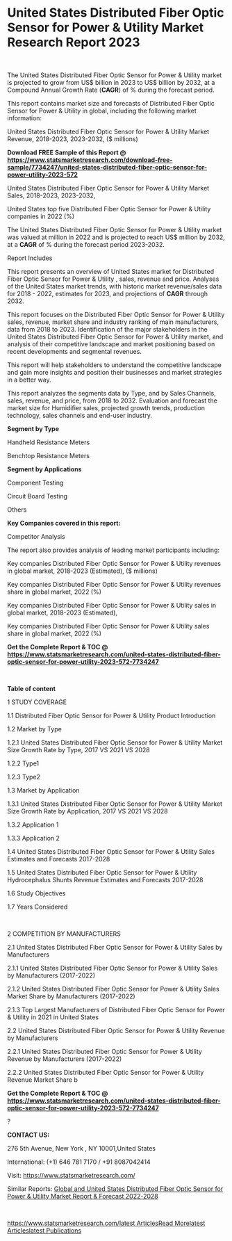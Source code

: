 <h1>United States Distributed Fiber Optic Sensor for Power & Utility Market Research Report 2023</h1><br/><p>The United States Distributed Fiber Optic Sensor for Power & Utility market is projected to grow from US$ billion in 2023 to US$ billion by 2032, at a Compound Annual Growth Rate (<strong>CAGR</strong>) of % during the forecast period.</p>
 
 
 
 <p>This report contains market size and forecasts of Distributed Fiber Optic Sensor for Power & Utility in global, including the following market information:</p>
 
 
 
 <p>United States Distributed Fiber Optic Sensor for Power & Utility Market Revenue, 2018-2023, 2023-2032, ($ millions)</p>
 
 
 
 <p><strong>Download FREE Sample of this Report @ <a href="https://www.statsmarketresearch.com/download-free-sample/7734247/united-states-distributed-fiber-optic-sensor-for-power-utility-2023-572">https://www.statsmarketresearch.com/download-free-sample/7734247/united-states-distributed-fiber-optic-sensor-for-power-utility-2023-572</a></strong></p>
 
 
 
 <p>United States Distributed Fiber Optic Sensor for Power & Utility Market Sales, 2018-2023, 2023-2032,</p>
 
 
 
 <p>United States top five Distributed Fiber Optic Sensor for Power & Utility companies in 2022 (%)</p>
 
 
 
 <p>The United States Distributed Fiber Optic Sensor for Power & Utility market was valued at million in 2022 and is projected to reach US$ million by 2032, at a <strong>CAGR</strong> of % during the forecast period 2023-2032.</p>
 
 
 
 <p>Report Includes</p>
 
 
 
 <p>This report presents an overview of United States market for Distributed Fiber Optic Sensor for Power & Utility , sales, revenue and price. Analyses of the United States market trends, with historic market revenue/sales data for 2018 - 2022, estimates for 2023, and projections of <strong>CAGR</strong> through 2032.</p>
 
 
 
 <p>This report focuses on the Distributed Fiber Optic Sensor for Power & Utility sales, revenue, market share and industry ranking of main manufacturers, data from 2018 to 2023. Identification of the major stakeholders in the United States Distributed Fiber Optic Sensor for Power & Utility market, and analysis of their competitive landscape and market positioning based on recent developments and segmental revenues.</p>
 
 
 
 <p>This report will help stakeholders to understand the competitive landscape and gain more insights and position their businesses and market strategies in a better way.</p>
 
 
 
 <p>This report analyzes the segments data by Type, and by Sales Channels, sales, revenue, and price, from 2018 to 2032. Evaluation and forecast the market size for Humidifier sales, projected growth trends, production technology, sales channels and end-user industry.</p>
 
 
 
 <p><strong>Segment by Type</strong></p>
 
 
 
 <p>Handheld Resistance Meters</p>
 
 
 
 <p>Benchtop Resistance Meters</p>
 
 
 
 <p><strong>Segment <strong><strong>by Applications</strong></strong></strong></p>
 
 
 
 <p>Component Testing</p>
 
 
 
 <p>Circuit Board Testing</p>
 
 
 
 <p>Others</p>
 
 
 
 <p><strong>Key Companies covered in this report:</strong></p>
 
 
 
 <p>Competitor Analysis</p>
 
 
 
 <p>The report also provides analysis of leading market participants including:</p>
 
 
 
 <p>Key companies Distributed Fiber Optic Sensor for Power & Utility revenues in global market, 2018-2023 (Estimated), ($ millions)</p>
 
 
 
 <p>Key companies Distributed Fiber Optic Sensor for Power & Utility revenues share in global market, 2022 (%)</p>
 
 
 
 <p>Key companies Distributed Fiber Optic Sensor for Power & Utility sales in global market, 2018-2023 (Estimated),</p>
 
 
 
 <p>Key companies Distributed Fiber Optic Sensor for Power & Utility sales share in global market, 2022 (%)</p>
 
 
 
 <div><b>Get the Complete Report & TOC @ <a href="https://www.statsmarketresearch.com/united-states-distributed-fiber-optic-sensor-for-power-utility-2023-572-7734247">https://www.statsmarketresearch.com/united-states-distributed-fiber-optic-sensor-for-power-utility-2023-572-7734247</a></b></div>
 
 
 
 <p><br />
 
 <b>Table of content</b></p>
 
 
 
 <p>1 STUDY COVERAGE<br />
 
 1.1 Distributed Fiber Optic Sensor for Power & Utility Product Introduction<br />
 
 1.2 Market by Type<br />
 
 1.2.1 United States Distributed Fiber Optic Sensor for Power & Utility Market Size Growth Rate by Type, 2017 VS 2021 VS 2028<br />
 
 1.2.2 Type1<br />
 
 1.2.3 Type2<br />
 
 1.3 Market by Application<br />
 
 1.3.1 United States Distributed Fiber Optic Sensor for Power & Utility Market Size Growth Rate by Application, 2017 VS 2021 VS 2028<br />
 
 1.3.2 Application 1<br />
 
 1.3.3 Application 2<br />
 
 1.4 United States Distributed Fiber Optic Sensor for Power & Utility Sales Estimates and Forecasts 2017-2028<br />
 
 1.5 United States Distributed Fiber Optic Sensor for Power & Utility Hydrocephalus Shunts Revenue Estimates and Forecasts 2017-2028<br />
 
 1.6 Study Objectives<br />
 
 1.7 Years Considered<br />
 
 <br />
 
 2 COMPETITION BY MANUFACTURERS<br />
 
 2.1 United States Distributed Fiber Optic Sensor for Power & Utility Sales by Manufacturers<br />
 
 2.1.1 United States Distributed Fiber Optic Sensor for Power & Utility Sales by Manufacturers (2017-2022)<br />
 
 2.1.2 United States Distributed Fiber Optic Sensor for Power & Utility Sales Market Share by Manufacturers (2017-2022)<br />
 
 2.1.3 Top Largest Manufacturers of Distributed Fiber Optic Sensor for Power & Utility in 2021 in United States<br />
 
 2.2 United States Distributed Fiber Optic Sensor for Power & Utility Revenue by Manufacturers<br />
 
 2.2.1 United States Distributed Fiber Optic Sensor for Power & Utility Revenue by Manufacturers (2017-2022)<br />
 
 2.2.2 United States Distributed Fiber Optic Sensor for Power & Utility Revenue Market Share b</p>
 
 
 
 <div><b>Get the Complete Report & TOC @ <a href="https://www.statsmarketresearch.com/united-states-distributed-fiber-optic-sensor-for-power-utility-2023-572-7734247">https://www.statsmarketresearch.com/united-states-distributed-fiber-optic-sensor-for-power-utility-2023-572-7734247</a></b></div>
 
 
 
 <p>? </p>
 
 
 
 <p><b>CONTACT US:</b><br />
 
 276 5th Avenue, New York , NY 10001,United States<br />
 
 International: (+1) 646 781 7170 / +91 8087042414<br />
 
 Visit: <a href="https://www.statsmarketresearch.com/">https://www.statsmarketresearch.com/</a><br />
 
 Similar Reports: <a href="https://www.statsmarketresearch.com/united-states-distributed-fiber-optic-sensor-for-power-utility-2023-572-7734247">Global and United States Distributed Fiber Optic Sensor for Power & Utility Market Report & Forecast 2022-2028</a><br />
 
 <br />
 
 <a href="https://gyeongbokgung.com">https://www.statsmarketresearch.com/</a><a href="https://hallyeomaritime.com">latest Articles</a><a href="https://jingwansa.com">Read More</a><a href="https://nguoiviet.jp/">latest Articles</a><a href="https://www.intelmarketresearch.com/">latest Publications</a></p>
